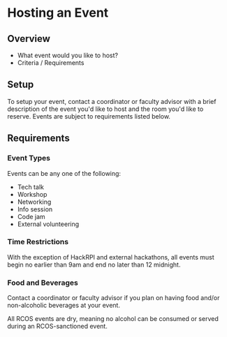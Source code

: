 # Hosting an Event

## Overview
- What event would you like to host?
- Criteria / Requirements

## Setup

To setup your event, contact a coordinator or faculty advisor with a brief description of the event you'd like to host and the room you'd like to reserve. Events are subject to requirements listed below.

## Requirements

### Event Types
Events can be any one of the following:
- Tech talk
- Workshop
- Networking
- Info session
- Code jam
- External volunteering

### Time Restrictions
With the exception of HackRPI and external hackathons, all events must begin no earlier than 9am and end no later than 12 midnight.

### Food and Beverages

Contact a coordinator or faculty advisor if you plan on having food and/or non-alcoholic beverages at your event.

All RCOS events are dry, meaning no alcohol can be consumed or served during an RCOS-sanctioned event.